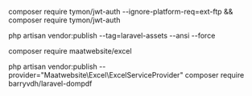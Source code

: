 
composer require tymon/jwt-auth --ignore-platform-req=ext-ftp
&&
composer require tymon/jwt-auth

php artisan vendor:publish --tag=laravel-assets --ansi --force

composer require maatwebsite/excel

php artisan vendor:publish --provider="Maatwebsite\Excel\ExcelServiceProvider"
composer require barryvdh/laravel-dompdf

